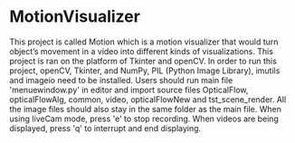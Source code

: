 # MotionVisualizer
This project is called Motion which is a motion visualizer that would turn object’s movement in a video into different kinds of visualizations. This project is ran on the platform of Tkinter and openCV. In order to run this project, openCV, Tkinter, and NumPy, PIL (Python Image Library), imutils and imageio need to be installed. Users should run main file 'menuewindow.py' in editor and import source files OpticalFlow, opticalFlowAlg, common, video, opticalFlowNew and tst_scene_render. All the image files should also stay in the same folder as the main file. 
When using liveCam mode, press 'e' to stop recording. When videos are being displayed, press 'q' to interrupt and end displaying. 
